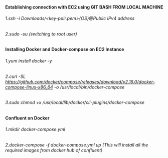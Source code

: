 #### Establishing connection with EC2 using  GIT BASH FROM LOCAL MACHINE

###### 1.ssh -i Downloads/<key-pair.pem>{OS}@Public IPv4 address
###### 2.sudo -su (switching to root user)

#### Installing Docker and Docker-compose on EC2 Instance

###### 1.yum install docker -y
###### 2.curl -SL https://github.com/docker/compose/releases/download/v2.16.0/docker-compose-linux-x86_64 -o /usr/local/bin/docker-compose
###### 3.sudo chmod +x /usr/local/lib/docker/cli-plugins/docker-compose

#### Confluent on Docker

###### 1.mkdir docker-compose.yml
###### 2.docker-compose -f docker-compose.yml up (This will install all the required images from docker hub of confluent)
